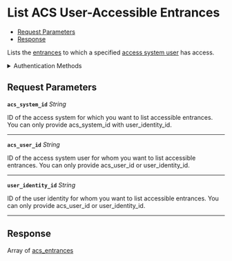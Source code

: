 # List ACS User-Accessible Entrances

- [Request Parameters](#request-parameters)
- [Response](#response)

Lists the [entrances](https://docs.seam.co/latest/api/acs/entrances) to which a specified [access system user](https://docs.seam.co/latest/capability-guides/access-systems/user-management) has access.


<details>

<summary>Authentication Methods</summary>

- API key
- Client session token
- Personal access token
  <br>Must also include the `seam-workspace` header in the request.

To learn more, see [Authentication](https://docs.seam.co/latest/api/authentication).
</details>

## Request Parameters

**`acs_system_id`** *String*

ID of the access system for which you want to list accessible entrances. You can only provide acs_system_id with user_identity_id.

---

**`acs_user_id`** *String*

ID of the access system user for whom you want to list accessible entrances. You can only provide acs_user_id or user_identity_id.

---

**`user_identity_id`** *String*

ID of the user identity for whom you want to list accessible entrances. You can only provide acs_user_id or user_identity_id.

---


## Response

Array of [acs\_entrances](./)

